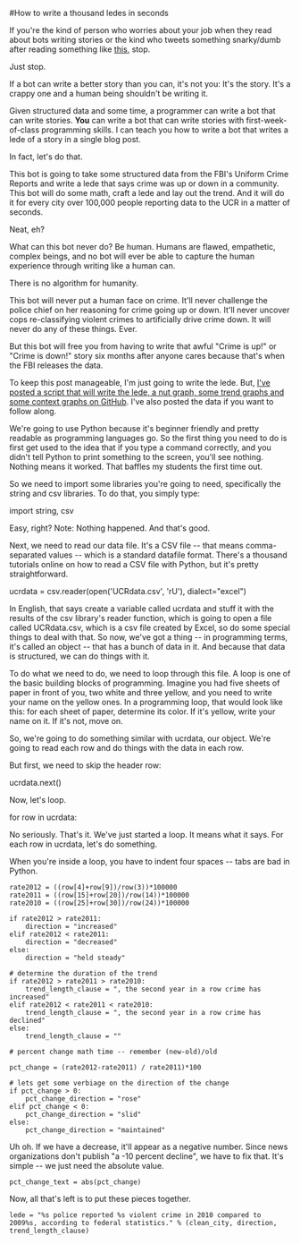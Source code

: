 #How to write a thousand ledes in seconds

If you're the kind of person who worries about your job when they read about bots writing stories or the kind who tweets something snarky/dumb after reading something like [this](http://www.poynter.org/latest-news/mediawire/221669/washington-post-considered-using-robot-sportswriters/), stop.

Just stop. 

If a bot can write a better story than you can, it's not you: It's the story. It's a crappy one and a human being shouldn't be writing it.

Given structured data and some time, a programmer can write a bot that can write stories. __You__ can write a bot that can write stories with first-week-of-class programming skills. I can teach you how to write a bot that writes a lede of a story in a single blog post.

In fact, let's do that.

This bot is going to take some structured data from the FBI's Uniform Crime Reports and write a lede that says crime was up or down in a community. This bot will do some math, craft a lede and lay out the trend. And it will do it for every city over 100,000 people reporting data to the UCR in a matter of seconds.

Neat, eh?

What can this bot never do? Be human. Humans are flawed, empathetic, complex beings, and no bot will ever be able to capture the human experience through writing like a human can.

There is no algorithm for humanity. 

This bot will never put a human face on crime. It'll never challenge the police chief on her reasoning for crime going up or down. It'll never uncover cops re-classifying violent crimes to artificially drive crime down. It will never do any of these things. Ever.

But this bot will free you from having to write that awful "Crime is up!" or "Crime is down!" story six months after anyone cares because that's when the FBI releases the data.

To keep this post manageable, I'm just going to write the lede. But, [I've posted a script that will write the lede, a nut graph, some trend graphs and some context graphs on GitHub](https://github.com/mattwaite/ucr-story-bot). I've also posted the data if you want to follow along.

We're going to use Python because it's beginner friendly and pretty readable as programming languages go. So the first thing you need to do is first get used to the idea that if you type a command correctly, and you didn't tell Python to print something to the screen, you'll see nothing. Nothing means it worked. That baffles my students the first time out. 

So we need to import some libraries you're going to need, specifically the string and csv libraries. To do that, you simply type:

import string, csv

Easy, right? Note: Nothing happened. And that's good.

Next, we need to read our data file. It's a CSV file -- that means comma-separated values -- which is a standard datafile format. There's a thousand tutorials online on how to read a CSV file with Python, but it's pretty straightforward.

ucrdata = csv.reader(open('UCRdata.csv', 'rU'), dialect="excel")

In English, that says create a variable called ucrdata and stuff it with the results of the csv library's reader function, which is going to open a file called UCRdata.csv, which is a csv file created by Excel, so do some special things to deal with that. So now, we've got a thing -- in programming terms, it's called an object -- that has a bunch of data in it. And because that data is structured, we can do things with it.

To do what we need to do, we need to loop through this file. A loop is one of the basic building blocks of programming. Imagine you had five sheets of paper in front of you, two white and three yellow, and you need to write your name on the yellow ones. In a programming loop, that would look like this: for each sheet of paper, determine its color. If it's yellow, write your name on it. If it's not, move on.

So, we're going to do something similar with ucrdata, our object. We're going to read each row and do things with the data in each row.

But first, we need to skip the header row: 

ucrdata.next()

Now, let's loop.

for row in ucrdata:

No seriously. That's it. We've just started a loop. It means what it says. For each row in ucrdata, let's do something.

When you're inside a loop, you have to indent four spaces -- tabs are bad in Python. 

    rate2012 = ((row[4]+row[9])/row(3))*100000
    rate2011 = ((row[15]+row[20])/row(14))*100000
    rate2010 = ((row[25]+row[30])/row(24))*100000

    if rate2012 > rate2011:
        direction = "increased"
    elif rate2012 < rate2011:
        direction = "decreased"
    else:
        direction = "held steady"
    
    # determine the duration of the trend
    if rate2012 > rate2011 > rate2010:
        trend_length_clause = ", the second year in a row crime has increased"
    elif rate2012 < rate2011 < rate2010:
        trend_length_clause = ", the second year in a row crime has declined"
    else:
        trend_length_clause = ""

    # percent change math time -- remember (new-old)/old

    pct_change = (rate2012-rate2011) / rate2011)*100

    # lets get some verbiage on the direction of the change
    if pct_change > 0:
        pct_change_direction = "rose"
    elif pct_change < 0:
        pct_change_direction = "slid"
    else:
        pct_change_direction = "maintained"

Uh oh. If we have a decrease, it'll appear as a negative number. Since news organizations don't publish "a -10 percent decline", we have to fix that. It's simple -- we just need the absolute value.

    pct_change_text = abs(pct_change)

Now, all that's left is to put these pieces together.
    
    lede = "%s police reported %s violent crime in 2010 compared to 2009%s, according to federal statistics." % (clean_city, direction, trend_length_clause)

